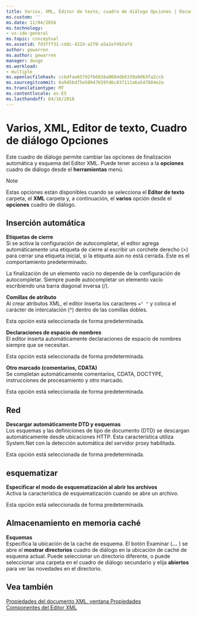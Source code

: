 ```yaml
---
title: Varios, XML, Editor de texto, cuadro de diálogo Opciones | Documentos de Microsoft
ms.custom: ''
ms.date: 11/04/2016
ms.technology:
- vs-ide-general
ms.topic: conceptual
ms.assetid: fd3fff31-cddc-422d-a2f0-a5a1ef492afd
author: gewarren
ms.author: gewarren
manager: douge
ms.workload:
- multiple
ms.openlocfilehash: ccbdfae65792fb6816a0604db6339a9d63fa2ccb
ms.sourcegitcommit: 6a9d5bd75e50947659fd6c837111a6a547884e2a
ms.translationtype: MT
ms.contentlocale: es-ES
ms.lasthandoff: 04/16/2018
---
```

# <a name="miscellaneous-xml-text-editor-options-dialog-box"></a>Varios, XML, Editor de texto, Cuadro de diálogo Opciones
Este cuadro de diálogo permite cambiar las opciones de finalización automática y esquema del Editor XML. Puede tener acceso a la **opciones** cuadro de diálogo desde el **herramientas** menú.  
  
> [!NOTE]
>  Estas opciones están disponibles cuando se selecciona el **Editor de texto** carpeta, el **XML** carpeta y, a continuación, el **varios** opción desde el **opciones** cuadro de diálogo.  
  
## <a name="auto-insert"></a>Inserción automática  
 **Etiquetas de cierre**  
 Si se activa la configuración de autocompletar, el editor agrega automáticamente una etiqueta de cierre al escribir un corchete derecho (>) para cerrar una etiqueta inicial, si la etiqueta aún no está cerrada. Éste es el comportamiento predeterminado.  
  
 La finalización de un elemento vacío no depende de la configuración de autocompletar. Siempre puede autocompletar un elemento vacío escribiendo una barra diagonal inversa (/).  
  
 **Comillas de atributo**  
 Al crear atributos XML, el editor inserta los caracteres `=" "` y coloca el carácter de intercalación (^) dentro de las comillas dobles.  
  
 Esta opción está seleccionada de forma predeterminada.  
  
 **Declaraciones de espacio de nombres**  
 El editor inserta automáticamente declaraciones de espacio de nombres siempre que se necesitan.  
  
 Esta opción está seleccionada de forma predeterminada.  
  
 **Otro marcado (comentarios, CDATA)**  
 Se completan automáticamente comentarios, CDATA, DOCTYPE, instrucciones de procesamiento y otro marcado.  
  
 Esta opción está seleccionada de forma predeterminada.  
  
## <a name="network"></a>Red  
 **Descargar automáticamente DTD y esquemas**  
 Los esquemas y las definiciones de tipo de documento (DTD) se descargan automáticamente desde ubicaciones HTTP. Esta característica utiliza System.Net con la detección automática del servidor proxy habilitada.  
  
 Esta opción está seleccionada de forma predeterminada.  
  
## <a name="outlining"></a>esquematizar  
 **Especificar el modo de esquematización al abrir los archivos**  
 Activa la característica de esquematización cuando se abre un archivo.  
  
 Esta opción está seleccionada de forma predeterminada.  
  
## <a name="caching"></a>Almacenamiento en memoria caché  
 **Esquemas**  
 Especifica la ubicación de la caché de esquema. El botón Examinar (**...** ) se abre el **mostrar directorios** cuadro de diálogo en la ubicación de caché de esquema actual. Puede seleccionar un directorio diferente, o puede seleccionar una carpeta en el cuadro de diálogo secundario y elija **abiertos** para ver las novedades en el directorio.  
  
## <a name="see-also"></a>Vea también  
 [Propiedades del documento XML, ventana Propiedades](../xml-tools/xml-document-properties-properties-window.md)   
 [Componentes del Editor XML](../xml-tools/xml-editor-components.md)